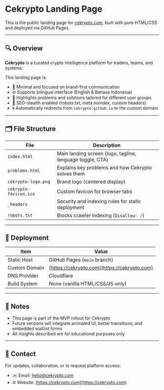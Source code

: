 # Cekrypto Landing Page

This is the public landing page for [cekrypto.com](https://cekrypto.com), built with pure HTML/CSS and deployed via GitHub Pages.

---

## 🔍 Overview

**Cekrypto** is a curated crypto intelligence platform for traders, teams, and systems.

This landing page is:

- 🎯 Minimal and focused on brand-first communication
- 🌐 Supports bilingual interface (English & Bahasa Indonesia)
- 🧠 Highlights problems and solutions tailored for different user groups
- 🚫 SEO-stealth enabled (robots.txt, meta noindex, custom headers)
- 🌀 Automatically redirects from `cekrypto.github.io` to the custom domain

---

## 🗂️ File Structure

| File                        | Description                                                   |
|-----------------------------|---------------------------------------------------------------|
| `index.html`                | Main landing screen (logo, tagline, language toggle, CTA)     |
| `problems.html`             | Explains key problems and how Cekrypto solves them            |
| `cekrypto-logo.png`         | Brand logo (centered display)                                 |
| `cekrypto-favicon.ico`      | Custom favicon for browser tabs                               |
| `_headers`                  | Security and indexing rules for static deployment             |
| `robots.txt`                | Blocks crawler indexing (`Disallow: /`)                       |

---

## 🚀 Deployment

| Item               | Value                                  |
|--------------------|-----------------------------------------|
| Static Host        | GitHub Pages (`main` branch)            |
| Custom Domain      | [https://cekrypto.com](https://cekrypto.com) |
| DNS Provider       | Cloudflare                              |
| Build System       | None (vanilla HTML/CSS/JS only)         |

---

## 📌 Notes

- This page is part of the MVP rollout for Cekrypto
- Future versions will integrate animated UI, better transitions, and embedded waitlist forms
- All insights described are for educational purposes only

---

## 📧 Contact

For updates, collaboration, or to request platform access:

- ✉️ Email: [hello@cekrypto.com](mailto:hello@cekrypto.com)
- 🌐 Website: [https://cekrypto.com](https://cekrypto.com)
